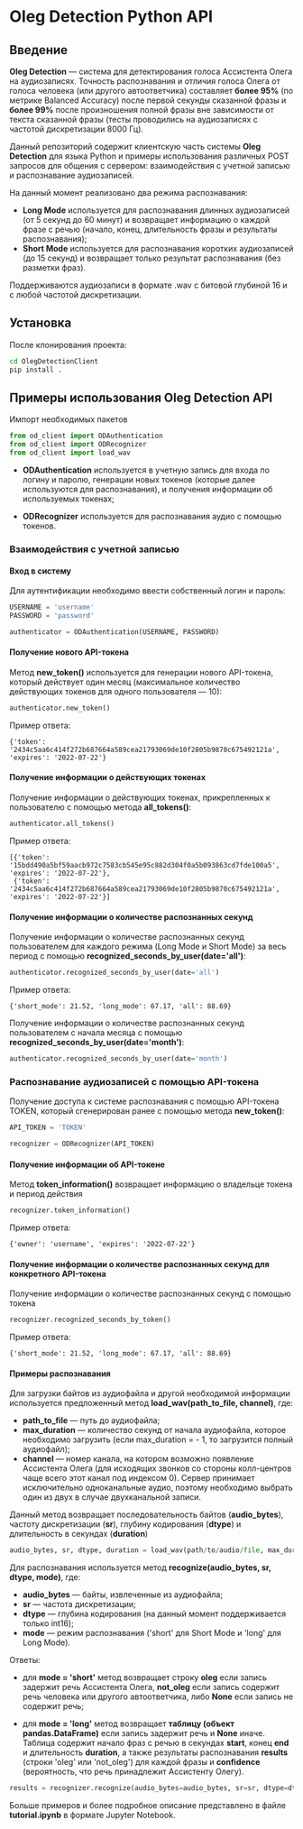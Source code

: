 # Oleg Detection Python API 

## Введение

**Oleg Detection** — система для детектирования голоса Ассистента Олега на аудиозаписях. Точность распознавания и отличия голоса Олега от голоса человека (или другого автоответчика) составляет **более 95%** (по метрике Balanced Accuracy) после первой секунды сказанной фразы и **более 99%** после произношения полной фразы вне зависимости от текста сказанной фразы (тесты проводились на аудиозаписях с частотой дискретизации 8000 Гц).

Данный репозиторий содержит клиентскую часть системы **Oleg Detection** для языка Python и примеры использования различных POST запросов для общения с сервером: взаимодействия с учетной записью и распознавание аудиозаписей.

На данный момент реализовано два режима распознавания:
- **Long Mode** используется для распознавания длинных аудиозаписей (от 5 секунд до 60 минут) и возвращает информацию о каждой фразе с речью (начало, конец, длительность фразы и результаты распознавания);
- **Short Mode** используется для распознавания коротких аудиозаписей (до 15 секунд) и возвращает только результат распознавания (без разметки фраз).

Поддерживаются аудиозаписи в формате .wav с битовой глубиной 16 и с любой частотой дискретизации.

## Установка
После клонирования проекта:
```bash
cd OlegDetectionClient
pip install .
```

## Примеры использования Oleg Detection API
Импорт необходимых пакетов
```python
from od_client import ODAuthentication
from od_client import ODRecognizer
from od_client import load_wav
```

- **ODAuthentication** используется в учетную запись для входа по логину и паролю, генерации новых токенов (которые далее используются для распознавания), и получения информации об используемых токенах;

- **ODRecognizer** используется для распознавания аудио с помощью токенов.


### Взаимодействия с учетной записью
#### Вход в систему
Для аутентификации необходимо ввести собственный логин и пароль:
```python
USERNAME = 'username'
PASSWORD = 'password'

authenticator = ODAuthentication(USERNAME, PASSWORD)
```
#### Получение нового API-токена
Метод **new_token()** используется для генерации нового API-токена, который действует один месяц (максимальное количество действующих токенов для одного пользователя — 10):
```python
authenticator.new_token()
```
Пример ответа:
```
{'token': '2434c5aa6c414f272b687664a589cea21793069de10f2805b9870c675492121a', 'expires': '2022-07-22'}
```

#### Получение информации о действующих токенах
Получение информации о действующих токенах, прикрепленных к пользователю с помощью метода **all_tokens()**:
```python
authenticator.all_tokens()
```
Пример ответа:
```
[{'token': '15bdd490a5bf59aacb972c7583cb545e95c882d304f0a5b093863cd7fde100a5', 'expires': '2022-07-22'},
 {'token': '2434c5aa6c414f272b687664a589cea21793069de10f2805b9870c675492121a', 'expires': '2022-07-22'}]
```

#### Получение информации о количестве распознанных секунд
Получение информации о количестве распознанных секунд пользователем для каждого режима (Long Mode и Short Mode) за весь период с помощью **recognized_seconds_by_user(date='all')**:
```python
authenticator.recognized_seconds_by_user(date='all')
```
Пример ответа:
```
{'short_mode': 21.52, 'long_mode': 67.17, 'all': 88.69}
```

Получение информации о количестве распознанных секунд пользователем с начала месяца с помощью **recognized_seconds_by_user(date='month')**:
```python
authenticator.recognized_seconds_by_user(date='month')
```

### Распознавание аудиозаписей с помощью API-токена
Получение доступа к системе распознавания с помощью API-токена TOKEN, который сгенерирован ранее с помощью метода **new_token()**:
```python
API_TOKEN = 'TOKEN'

recognizer = ODRecognizer(API_TOKEN)
```

#### Получение информации об API-токене
Метод **token_information()** возвращает информацию о владельце токена и период действия
```python
recognizer.token_information()
```
Пример ответа:
```
{'owner': 'username', 'expires': '2022-07-22'}
```

#### Получение информации о количестве распознанных секунд для конкретного API-токена
Получение информации о количестве распознанных секунд с помощью токена
```python
recognizer.recognized_seconds_by_token()
```
Пример ответа:
```
{'short_mode': 21.52, 'long_mode': 67.17, 'all': 88.69}
```

#### Примеры распознавания

Для загрузки байтов из аудиофайла и другой необходимой информации используется предложенный метод **load_wav(path_to_file, channel)**, где:
- **path_to_file** — путь до аудиофайла;
- **max_duration** — количество секунд от начала аудиофайла, которое необходимо загрузить (если max_duration = - 1, то загрузится полный аудиофайл);
- **channel** — номер канала, на котором возможно появление Ассистента Олега (для исходящих звонков со стороны колл-центров чаще всего этот канал под индексом 0). Сервер принимает исключительно одноканальные аудио, поэтому необходимо выбрать один из двух в случае двухканальной записи.

Данный метод возвращает последовательность байтов (**audio_bytes**), частоту дискретизации (**sr**), глубину кодирования (**dtype**) и длительность в секундах (**duration**)

```python
audio_bytes, sr, dtype, duration = load_wav(path/to/audio/file, max_duration=-1, channel=0)
```

Для распознавания используется метод **recognize(audio_bytes, sr, dtype, mode)**, где:
- **audio_bytes** — байты, извлеченные из аудиофайла;
- **sr** — частота дискретизации;
- **dtype** — глубина кодирования (на данный момент поддерживается только int16);
- **mode** — режим распознавания ('short' для Short Mode и 'long' для Long Mode).

Ответы:
- для **mode = 'short'** метод возвращает строку **oleg** если запись задержит речь Ассистента Олега, **not_oleg** если запись содержит речь человека или другого автоответчика, либо **None** если запись не содержит речь;

- для **mode = 'long'** метод возвращает **таблицу (объект pandas.DataFrame)** если запись задержит речь и **None** иначе. Таблица содержит начало фраз с речью в секундах **start**, конец **end** и длительность **duration**, а также результаты распознавания **results** (строки 'oleg' или 'not_oleg') для каждой фразы и **confidence** (вероятность, что речь принадлежит Ассистенту Олегу).

```python
results = recognizer.recognize(audio_bytes=audio_bytes, sr=sr, dtype=dtype, mode='short')
```

Больше примеров и более подробное описание представлено в файле **tutorial.ipynb** в формате Jupyter Notebook.


